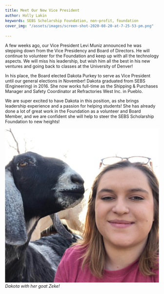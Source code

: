```yaml
---
title: Meet Our New Vice President
author: Holly Lakin
keywords: SEBS Scholarship Foundation, non-profit, foundation
cover_img: "/assets/images/screen-shot-2020-08-20-at-7-25-53-pm.png"

---
```

A few weeks ago, our Vice President Levi Muniz announced he was stepping down from the Vice Presidency and Board of Directors. He will continue to volunteer for the Foundation and keep up with all the technology aspects. We will miss his leadership, but wish him all the best in his new ventures and going back to classes at the University of Denver!

In his place, the Board elected Dakota Purkey to serve as Vice President until our general elections in November! Dakota graduated from SEBS (Engineering) in 2016. She now works full-time as the Shipping & Purchases Manager and Safety Coordinator at Refractories West Inc. in Pueblo.

We are super excited to have Dakota in this position, as she brings leadership experience and a passion for helping students! She has already done a lot of great work in the Foundation as a volunteer and Board Member, and we are confident she will help to steer the SEBS Scholarship Foundation to new heights!

![Dakota, our new VP, with her goat](/assets/images/Dakota.jpg "Dakota")  
_Dakota with her goat Zeke!_